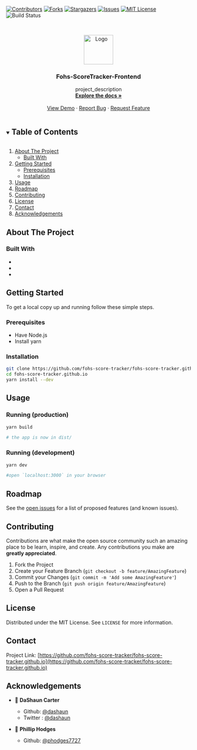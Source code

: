 <!--
*** Thanks for checking out the Best-README-Template. If you have a suggestion
*** that would make this better, please fork the repo and create a pull request
*** or simply open an issue with the tag "enhancement".
*** Thanks again! Now go create something AMAZING! :D
***
***
***
*** To avoid retyping too much info. Do a search and replace for the following:
*** fohs-score-tracker, fohs-score-tracker.github.io, twitter_handle, email, fohs-score-tracker, project_description
-->

<!-- PROJECT SHIELDS -->
<!--
*** I'm using markdown "reference style" links for readability.
*** Reference links are enclosed in brackets [ ] instead of parentheses ( ).
*** See the bottom of this document for the declaration of the reference variables
*** for contributors-url, forks-url, etc. This is an optional, concise syntax you may use.
*** https://www.markdownguide.org/basic-syntax/#reference-style-links
-->

[![Contributors][contributors-shield]][contributors-url]
[![Forks][forks-shield]][forks-url]
[![Stargazers][stars-shield]][stars-url]
[![Issues][issues-shield]][issues-url]
[![MIT License][license-shield]][license-url]
![Build Status][build-shield]

<!-- PROJECT LOGO -->
<br />
<p align="center">
  <a href="https://github.com/fohs-score-tracker/fohs-score-tracker.github.io">
    <img src="images/logo.png" alt="Logo" width="80" height="80">
  </a>

  <h3 align="center">Fohs-ScoreTracker-Frontend</h3>

  <p align="center">
    project_description
    <br />
    <a href="https://github.com/fohs-score-tracker/fohs-score-tracker.github.io"><strong>Explore the docs »</strong></a>
    <br />
    <br />
    <a href="https://github.com/fohs-score-tracker/fohs-score-tracker.github.io">View Demo</a>
    ·
    <a href="https://github.com/fohs-score-tracker/fohs-score-tracker.github.io/issues">Report Bug</a>
    ·
    <a href="https://github.com/fohs-score-tracker/fohs-score-tracker.github.io/issues">Request Feature</a>
  </p>
</p>

<!-- TABLE OF CONTENTS -->
<details open="open">
  <summary><h2 style="display: inline-block">Table of Contents</h2></summary>
  <ol>
    <li>
      <a href="#about-the-project">About The Project</a>
      <ul>
        <li><a href="#built-with">Built With</a></li>
      </ul>
    </li>
    <li>
      <a href="#getting-started">Getting Started</a>
      <ul>
        <li><a href="#prerequisites">Prerequisites</a></li>
        <li><a href="#installation">Installation</a></li>
      </ul>
    </li>
    <li><a href="#usage">Usage</a></li>
    <li><a href="#roadmap">Roadmap</a></li>
    <li><a href="#contributing">Contributing</a></li>
    <li><a href="#license">License</a></li>
    <li><a href="#contact">Contact</a></li>
    <li><a href="#acknowledgements">Acknowledgements</a></li>
  </ol>
</details>

<!-- ABOUT THE PROJECT -->

## About The Project

<!-- [![Product Name Screen Shot][product-screenshot]](https://example.com) -->

<!--Here's a blank template to get started:
**To avoid retyping too much info. Do a search and replace with your text editor for the following:**
`fohs-score-tracker`, `fohs-score-tracker.github.io`, `twitter_handle`, `email`, `fohs-score-tracker`, `project_description`
-->

### Built With

- []()
- []()
- []()

<!-- GETTING STARTED -->

## Getting Started

To get a local copy up and running follow these simple steps.

### Prerequisites

- Have Node.js
- Install yarn

### Installation

```sh
git clone https://github.com/fohs-score-tracker/fohs-score-tracker.github.io/
cd fohs-score-tracker.github.io
yarn install --dev
```

<!-- USAGE EXAMPLES -->

## Usage

### Running (production)

```sh
yarn build

# the app is now in dist/
```

### Running (development)

```sh
yarn dev

#open `localhost:3000` in your browser
```

<!--_For more examples, please refer to the [Documentation](https://example.com) -->

<!-- ROADMAP -->

## Roadmap

See the [open issues](https://github.com/fohs-score-tracker/fohs-score-tracker.github.io/issues) for a list of proposed features (and known issues).

<!-- CONTRIBUTING -->

## Contributing

Contributions are what make the open source community such an amazing place to be learn, inspire, and create. Any contributions you make are **greatly appreciated**.

1. Fork the Project
2. Create your Feature Branch (`git checkout -b feature/AmazingFeature`)
3. Commit your Changes (`git commit -m 'Add some AmazingFeature'`)
4. Push to the Branch (`git push origin feature/AmazingFeature`)
5. Open a Pull Request

<!-- LICENSE -->

## License

Distributed under the MIT License. See `LICENSE` for more information.

<!-- CONTACT -->

## Contact

<!-- Your Name - [@twitter_handle](https://twitter.com/twitter_handle) - email -->

Project Link: [https://github.com/fohs-score-tracker/fohs-score-tracker.github.io](https://github.com/fohs-score-tracker/fohs-score-tracker.github.io)

<!-- ACKNOWLEDGEMENTS -->

## Acknowledgements

- 👤 **DaShaun Carter**

  - Github: [@dashaun](https://github.com/dashaun)
  - Twitter : [@dashaun](https://twitter.com/dashaun/)

- 👤 **Phillip Hodges**
  - Github: [@phodges7727](https://github.com/phodges7727)

<!-- MARKDOWN LINKS & IMAGES -->
<!-- https://www.markdownguide.org/basic-syntax/#reference-style-links -->

[contributors-shield]: https://img.shields.io/github/contributors/fohs-score-tracker/fohs-score-tracker.github.io.svg?style=for-the-badge
[contributors-url]: https://github.com/fohs-score-tracker/fohs-score-tracker.github.io/graphs/contributors
[forks-shield]: https://img.shields.io/github/forks/fohs-score-tracker/fohs-score-tracker.github.io.svg?style=for-the-badge
[forks-url]: https://github.com/fohs-score-tracker/fohs-score-tracker.github.io/network/members
[stars-shield]: https://img.shields.io/github/stars/fohs-score-tracker/fohs-score-tracker.github.io.svg?style=for-the-badge
[stars-url]: https://github.com/fohs-score-tracker/fohs-score-tracker.github.io/stargazers
[issues-shield]: https://img.shields.io/github/issues/fohs-score-tracker/fohs-score-tracker.github.io.svg?style=for-the-badge
[issues-url]: https://github.com/fohs-score-tracker/fohs-score-tracker.github.io/issues
[license-shield]: https://img.shields.io/github/license/fohs-score-tracker/fohs-score-tracker.github.io.svg?style=for-the-badge
[license-url]: https://github.com/fohs-score-tracker/fohs-score-tracker.github.io/blob/master/LICENSE.txt
[build-shield]: https://img.shields.io/github/workflow/status/fohs-score-tracker/fohs-score-tracker.github.io/build?style=for-the-badge
